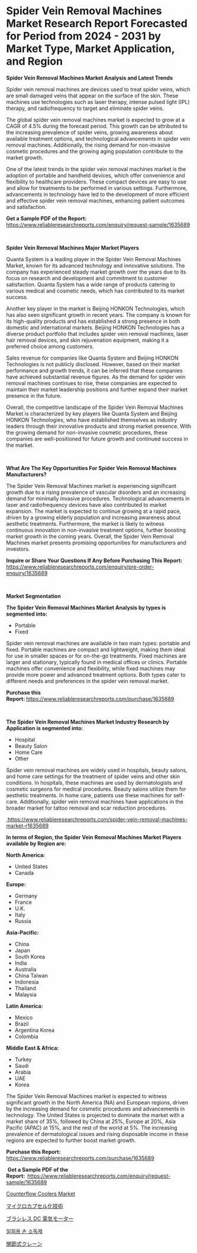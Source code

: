 <p><h1>Spider Vein Removal Machines Market Research Report Forecasted for Period from 2024 -  2031 by Market Type, Market Application, and Region</h1></p><p><strong>Spider Vein Removal Machines Market Analysis and Latest Trends</strong></p>
<p><p>Spider vein removal machines are devices used to treat spider veins, which are small damaged veins that appear on the surface of the skin. These machines use technologies such as laser therapy, intense pulsed light (IPL) therapy, and radiofrequency to target and eliminate spider veins.</p><p>The global spider vein removal machines market is expected to grow at a CAGR of 4.5% during the forecast period. This growth can be attributed to the increasing prevalence of spider veins, growing awareness about available treatment options, and technological advancements in spider vein removal machines. Additionally, the rising demand for non-invasive cosmetic procedures and the growing aging population contribute to the market growth.</p><p>One of the latest trends in the spider vein removal machines market is the adoption of portable and handheld devices, which offer convenience and flexibility to healthcare providers. These compact devices are easy to use and allow for treatments to be performed in various settings. Furthermore, advancements in technology have led to the development of more efficient and effective spider vein removal machines, enhancing patient outcomes and satisfaction.</p></p>
<p><strong>Get a Sample PDF of the Report:&nbsp;</strong> <a href="https://www.reliableresearchreports.com/enquiry/request-sample/1635689">https://www.reliableresearchreports.com/enquiry/request-sample/1635689</a></p>
<p>&nbsp;</p>
<p><strong>Spider Vein Removal Machines Major Market Players</strong></p>
<p><p>Quanta System is a leading player in the Spider Vein Removal Machines Market, known for its advanced technology and innovative solutions. The company has experienced steady market growth over the years due to its focus on research and development and commitment to customer satisfaction. Quanta System has a wide range of products catering to various medical and cosmetic needs, which has contributed to its market success.</p><p>Another key player in the market is Beijing HONKON Technologies, which has also seen significant growth in recent years. The company is known for its high-quality products and has established a strong presence in both domestic and international markets. Beijing HONKON Technologies has a diverse product portfolio that includes spider vein removal machines, laser hair removal devices, and skin rejuvenation equipment, making it a preferred choice among customers.</p><p>Sales revenue for companies like Quanta System and Beijing HONKON Technologies is not publicly disclosed. However, based on their market performance and growth trends, it can be inferred that these companies have achieved substantial revenue figures. As the demand for spider vein removal machines continues to rise, these companies are expected to maintain their market leadership positions and further expand their market presence in the future.</p><p>Overall, the competitive landscape of the Spider Vein Removal Machines Market is characterized by key players like Quanta System and Beijing HONKON Technologies, who have established themselves as industry leaders through their innovative products and strong market presence. With the growing demand for non-invasive cosmetic procedures, these companies are well-positioned for future growth and continued success in the market.</p></p>
<p>&nbsp;</p>
<p><strong>What Are The Key Opportunities For Spider Vein Removal Machines Manufacturers?</strong></p>
<p><p>The Spider Vein Removal Machines market is experiencing significant growth due to a rising prevalence of vascular disorders and an increasing demand for minimally invasive procedures. Technological advancements in laser and radiofrequency devices have also contributed to market expansion. The market is expected to continue growing at a rapid pace, driven by a growing elderly population and increasing awareness about aesthetic treatments. Furthermore, the market is likely to witness continuous innovation in non-invasive treatment options, further boosting market growth in the coming years. Overall, the Spider Vein Removal Machines market presents promising opportunities for manufacturers and investors.</p></p>
<p><strong>Inquire or Share Your Questions If Any Before Purchasing This Report:</strong> <a href="https://www.reliableresearchreports.com/enquiry/pre-order-enquiry/1635689">https://www.reliableresearchreports.com/enquiry/pre-order-enquiry/1635689</a></p>
<p>&nbsp;</p>
<p><strong>Market Segmentation</strong></p>
<p><strong>The Spider Vein Removal Machines Market Analysis by types is segmented into:</strong></p>
<p><ul><li>Portable</li><li>Fixed</li></ul></p>
<p><p>Spider vein removal machines are available in two main types: portable and fixed. Portable machines are compact and lightweight, making them ideal for use in smaller spaces or for on-the-go treatments. Fixed machines are larger and stationary, typically found in medical offices or clinics. Portable machines offer convenience and flexibility, while fixed machines may provide more power and advanced treatment options. Both types cater to different needs and preferences in the spider vein removal market.</p></p>
<p><strong>Purchase this Report:&nbsp;</strong><a href="https://www.reliableresearchreports.com/purchase/1635689">https://www.reliableresearchreports.com/purchase/1635689</a></p>
<p>&nbsp;</p>
<p><strong>The Spider Vein Removal Machines Market Industry Research by Application is segmented into:</strong></p>
<p><ul><li>Hospital</li><li>Beauty Salon</li><li>Home Care</li><li>Other</li></ul></p>
<p><p>Spider vein removal machines are widely used in hospitals, beauty salons, and home care settings for the treatment of spider veins and other skin conditions. In hospitals, these machines are used by dermatologists and cosmetic surgeons for medical procedures. Beauty salons utilize them for aesthetic treatments. In home care, patients use these machines for self-care. Additionally, spider vein removal machines have applications in the broader market for tattoo removal and scar reduction procedures.</p></p>
<p><a href="https://www.reliableresearchreports.com/spider-vein-removal-machines-market-r1635689">&nbsp;https://www.reliableresearchreports.com/spider-vein-removal-machines-market-r1635689</a></p>
<p><strong>In terms of Region, the Spider Vein Removal Machines Market Players available by Region are:</strong></p>
<p>
    <p> <strong> North America: </strong>
        <ul>
            <li>United States</li>
            <li>Canada</li>
        </ul>
        </p> 
    <p> <strong> Europe: </strong>
        <ul>
            <li>Germany</li>
            <li>France</li>
            <li>U.K.</li>
            <li>Italy</li>
            <li>Russia</li>
        </ul>
        </p> 
    <p> <strong> Asia-Pacific: </strong>
        <ul>
            <li>China</li>
            <li>Japan</li>
            <li>South Korea</li>
            <li>India</li>
            <li>Australia</li>
            <li>China Taiwan</li>
            <li>Indonesia</li>
            <li>Thailand</li>
            <li>Malaysia</li>
        </ul>
        </p> 
    <p> <strong> Latin America: </strong>
        <ul>
            <li>Mexico</li>
            <li>Brazil</li>
            <li>Argentina Korea</li>
            <li>Colombia</li>
        </ul>
        </p> 
    <p> <strong> Middle East & Africa: </strong>
        <ul>
            <li>Turkey</li>
            <li>Saudi</li>
            <li>Arabia</li>
            <li>UAE</li>
            <li>Korea</li>
        </ul>
    </p>
    </p>
<p><p>The Spider Vein Removal Machines market is expected to witness significant growth in the North America (NA) and European regions, driven by the increasing demand for cosmetic procedures and advancements in technology. The United States is projected to dominate the market with a market share of 35%, followed by China at 25%, Europe at 20%, Asia Pacific (APAC) at 15%, and the rest of the world at 5%. The increasing prevalence of dermatological issues and rising disposable income in these regions are expected to further boost market growth.</p></p>
<p><strong>Purchase this Report: </strong><a href="https://www.reliableresearchreports.com/purchase/1635689">https://www.reliableresearchreports.com/purchase/1635689</a></p>
<p>&nbsp;<strong>Get a Sample PDF of the Report:&nbsp;&nbsp;</strong><a href="https://www.reliableresearchreports.com/enquiry/request-sample/1635689">https://www.reliableresearchreports.com/enquiry/request-sample/1635689</a></p>
<p><strong></strong></p>
<p><p><a href="https://github.com/mancsybtousav/Market-Research-Report-List-2/blob/main/counterflow-coolers-market.md">Counterflow Coolers Market</a></p><p><a href="https://github.com/KaydenJohns1964/Market-Research-Report-List-1/blob/main/516399427366.md">マイクロカプセル化技術</a></p><p><a href="https://medium.com/@wadeavis5656202/%E3%83%96%E3%83%A9%E3%82%B7%E3%83%AC%E3%82%B9dc%E9%9B%BB%E5%8B%95%E3%83%A2%E3%83%BC%E3%82%BF%E3%83%BC%E5%B8%82%E5%A0%B4-2031%E5%B9%B4%E3%81%BE%E3%81%A7%E3%81%AE%E6%88%90%E5%8A%9F%E3%81%99%E3%82%8B%E3%83%93%E3%82%B8%E3%83%8D%E3%82%B9%E6%88%A6%E7%95%A5%E3%81%AE%E9%8D%B5-415c86e71ca8">ブラシレス DC 電気モーター</a></p><p><a href="https://medium.com/@desmondmraz12023/%EC%9D%BC%ED%9A%8C%EC%9A%A9-%ED%95%B8%EB%93%9C-%EC%82%B4%EA%B7%A0%EC%A0%9C-%EC%8B%9C%EC%9E%A5%EC%9D%80-%EC%8B%9C%EC%9E%A5-%EC%A0%90%EC%9C%A0%EC%9C%A8-%EC%8B%9C%EC%9E%A5-%EB%8F%99%ED%96%A5-%EB%B0%8F-%EC%8B%9C%EC%9E%A5-%EC%84%B1%EC%9E%A5%EC%97%90-%EA%B4%80%ED%95%9C-%EC%A0%95%EB%B3%B4%EB%A5%BC-%EC%A0%9C%EA%B3%B5%ED%95%A9%EB%8B%88%EB%8B%A4-9282cf4b32fe">일회용 손 소독제</a></p><p><a href="https://medium.com/@lewis15david/%E3%82%A2%E3%83%BC%E3%83%86%E3%82%A3%E3%82%AD%E3%83%A5%E3%83%AC%E3%83%BC%E3%83%86%E3%82%A3%E3%83%B3%E3%82%B0%E3%82%AF%E3%83%AC%E3%83%BC%E3%83%B3%E5%B8%82%E5%A0%B4-%E3%82%BF%E3%82%A4%E3%83%97-%E3%82%A2%E3%83%97%E3%83%AA%E3%82%B1%E3%83%BC%E3%82%B7%E3%83%A7%E3%83%B3-%E5%9C%B0%E7%90%86%E3%81%AB%E3%82%88%E3%82%8B%E5%8C%85%E6%8B%AC%E7%9A%84%E8%A9%95%E4%BE%A1-93402e4d7c42">関節式クレーン</a></p></p>